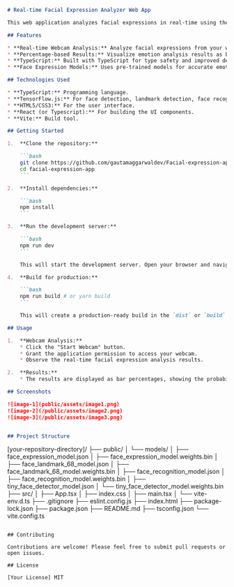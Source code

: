 ```markdown
# Real-time Facial Expression Analyzer Web App

This web application analyzes facial expressions in real-time using the device camera and displays the results as bar percentages for each detected emotion. It utilizes pre-trained face expression models and is built with TypeScript for a robust and maintainable codebase.

## Features

* **Real-time Webcam Analysis:** Analyze facial expressions from your webcam.
* **Percentage-based Results:** Visualize emotion analysis results as bar percentages.
* **TypeScript:** Built with TypeScript for type safety and improved development experience.
* **Face Expression Models:** Uses pre-trained models for accurate emotion detection.

## Technologies Used

* **TypeScript:** Programming language.
* **TensorFlow.js:** For face detection, landmark detection, face recognition, and expression recognition.
* **HTML5/CSS3:** For the user interface.
* **React (or Typescript):** For building the UI components.
* **Vite:** Build tool.

## Getting Started

1.  **Clone the repository:**

    ```bash
    git clone https://github.com/gautamaggarwaldev/Facial-expression-app.git
    cd facial-expression-app
    ```

2.  **Install dependencies:**

    ```bash
    npm install
    ```

3.  **Run the development server:**

    ```bash
    npm run dev
    ```

    This will start the development server. Open your browser and navigate to `http://localhost:[port]` (usually 5173).

4.  **Build for production:**

    ```bash
    npm run build # or yarn build
    ```

    This will create a production-ready build in the `dist` or `build` folder.

## Usage

1.  **Webcam Analysis:**
    * Click the "Start Webcam" button.
    * Grant the application permission to access your webcam.
    * Observe the real-time facial expression analysis results.

2.  **Results:**
    * The results are displayed as bar percentages, showing the probability of each detected emotion (e.g., happy, sad, angry, neutral, etc.).

## Screenshots

![image-1](public/assets/image1.png)
![image-2](/public/assets/image2.png)
![image-3](/public/assets/image3.png)


## Project Structure

```
[your-repository-directory]/
├── public/
│   └── models/
│       ├── face_expression_model.json
│       ├── face_expression_model.weights.bin
│       ├── face_landmark_68_model.json
│       ├── face_landmark_68_model.weights.bin
│       ├── face_recognition_model.json
│       ├── face_recognition_model.weights.bin
│       ├── tiny_face_detector_model.json
│       └── tiny_face_detector_model.weights.bin
├── src/
│   ├── App.tsx
│   ├── index.css
│   ├── main.tsx
│   └── vite-env.d.ts
├── .gitignore
├── eslint.config.js
├── index.html
├── package-lock.json
├── package.json
├── README.md
├── tsconfig.json
└── vite.config.ts
```

## Contributing

Contributions are welcome! Please feel free to submit pull requests or open issues.

## License

[Your License] MIT

